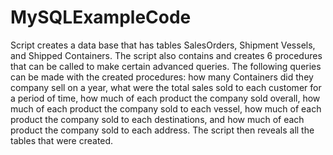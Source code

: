 # MySQLExampleCode

Script creates a data base that has tables SalesOrders, Shipment Vessels, and Shipped Containers. The script also contains and creates 6 procedures that can be called to make certain advanced queries. The following queries can be made with the created procedures: how many Containers did they company sell on a year, what were the total sales sold to each customer for a period of time,  how much of each product the company sold overall, how much of each product the company sold to each vessel, how much of each product the company sold to each destinations, and how much of each product the company sold to each address. The script then reveals all the tables that were created.
